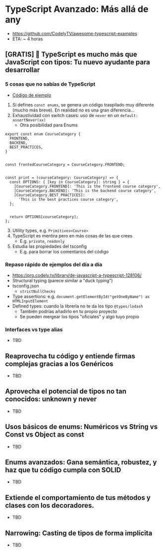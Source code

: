 # TypeScript Avanzado: Más allá de any
- https://github.com/CodelyTV/awesome-typescript-examples
- ETA: ~ 4 horas


## [GRATIS] 🚀 TypeScript es mucho más que JavaScript con tipos: Tu nuevo ayudante para desarrollar

### 5 cosas que no sabías de TypeScript
- [Código de ejemplo](https://github.com/CodelyTV/awesome-typescript-examples/tree/main/src/features-you-do-not-know)
1. Si defines `const enums`, se genera un código traspilado muy diferente (mucho más breve). En realidad no es una gran diferencia...
2. Exhaustividad con switch cases: uso de `never` en un `default: assertNever(xx)`
    - Otra posibilidad para Enums
```
export const enum CourseCategory {
  FRONTEND,
  BACKEND,
  BEST_PRACTICES,
}


const frontedCourseCategory = CourseCategory.FRONTEND;


const print = (courseCategory: CourseCategory) => {
  const OPTIONS: { [key in CourseCategory]: string } = {
    [CourseCategory.FRONTEND]: 'This is the frontend course category',
    [CourseCategory.BACKEND]: 'This is the backend course category',
    [CourseCategory.BEST_PRACTICES]:
      'This is the best practices course category',
  };


  return OPTIONS[courseCategory];
};
```    
3. Utility types, e.g. `Primitives<Course>`
4. TypeScript es mentira pero en más cosas de las que crees
    - E.g. `private`, `readonly`
5. Estudia las propiedades del tsconfig
    - E.g. para borrar los comentarios del código


### Repaso rápido de ejemplos del día a día
- https://pro.codely.tv/library/de-javascript-a-typescript-128106/
- Structural typing (parece similar a "duck typing")
- tsconfig.json
    - `strictNullChecks`
- Type assertions: e.g. `document.getElementById("getOneByName") as HTMLInputElement`
- Defined types: cuando la librería no te da los tipo `@types/lodash`
    - También podrías añadirlo en tu propio proyecto
    - Se pueden mergear los tipos "oficiales" y algo tuyo propio

### Interfaces vs type alias
- TBD

## Reaprovecha tu código y entiende firmas complejas gracias a los Genéricos
- TBD

## Aprovecha el potencial de tipos no tan conocidos: unknown y never
- TBD

## Usos básicos de enums: Numéricos vs String vs Const vs Object as const
- TBD

## Enums avanzados: Gana semántica, robustez, y haz que tu código cumpla con SOLID
- TBD

## Extiende el comportamiento de tus métodos y clases con los decoradores.
- TBD

## Narrowing: Casting de tipos de forma implícita
- TBD